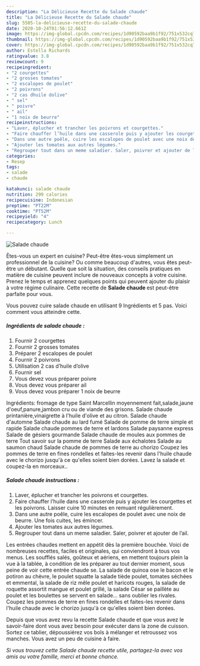 ```yaml
---
description: "La Délicieuse Recette du Salade chaude"
title: "La Délicieuse Recette du Salade chaude"
slug: 5505-la-delicieuse-recette-du-salade-chaude
date: 2020-10-24T01:56:12.661Z
image: https://img-global.cpcdn.com/recipes/1d90592baa9b1f92/751x532cq70/salade-chaude-photo-principale-de-la-recette.jpg
thumbnail: https://img-global.cpcdn.com/recipes/1d90592baa9b1f92/751x532cq70/salade-chaude-photo-principale-de-la-recette.jpg
cover: https://img-global.cpcdn.com/recipes/1d90592baa9b1f92/751x532cq70/salade-chaude-photo-principale-de-la-recette.jpg
author: Estella Richards
ratingvalue: 3.8
reviewcount: 9
recipeingredient:
- "2 courgettes"
- "2 grosses tomates"
- "2 escalopes de poulet"
- "2 poivrons"
- "2 cas dhuile dolive"
- " sel"
- " poivre"
- " ail"
- "1 noix de beurre"
recipeinstructions:
- "Laver, éplucher et trancher les poivrons et courgettes."
- "Faire chauffer l’huile dans une casserole puis y ajouter les courgettes et les poivrons. Laisser cuire 10 minutes en remuant régulièrement."
- "Dans une autre poêle, cuire les escalopes de poulet avec une noix de beurre. Une fois cuites, les émincer."
- "Ajouter les tomates aux autres légumes."
- "Regrouper tout dans un meme saladier. Saler, poivrer et ajouter de l’ail."
categories:
- Resep
tags:
- salade
- chaude

katakunci: salade chaude 
nutrition: 299 calories
recipecuisine: Indonesian
preptime: "PT22M"
cooktime: "PT52M"
recipeyield: "4"
recipecategory: Lunch

---
```



![Salade chaude](https://img-global.cpcdn.com/recipes/1d90592baa9b1f92/751x532cq70/salade-chaude-photo-principale-de-la-recette.jpg)

Êtes-vous un expert en cuisine? Peut-être êtes-vous simplement un professionnel de la cuisine? Ou comme beaucoup d'autres, vous êtes peut-être un débutant. Quelle que soit la situation, des conseils pratiques en matière de cuisine peuvent inclure de nouveaux concepts à votre cuisine. Prenez le temps et apprenez quelques points qui peuvent ajouter du plaisir à votre régime culinaire. Cette recette de <strong> Salade chaude </strong> est peut-être parfaite pour vous.

<!--inarticleads1-->

Vous pouvez cuire salade chaude en utilisant 9 Ingrédients et 5 pas. Voici comment vous atteindre cette.

##### Ingrédients de salade chaude :

1. Fournir 2 courgettes
1. Fournir 2 grosses tomates
1. Préparer 2 escalopes de poulet
1. Fournir 2 poivrons
1. Utilisation 2 cas d’huile d’olive
1. Fournir  sel
1. Vous devez vous préparer  poivre
1. Vous devez vous préparer  ail
1. Vous devez vous préparer 1 noix de beurre


Ingrédients: fromage de type Saint Marcellin moyennement fait,salade,jaune d&#39;oeuf,panure,jambon cru ou de viande des grisons. Salade chaude printanière,vinaigrette à l&#39;huile d&#39;olive et au citron. Salade chaude d&#39;automne Salade chaude au lard fumé Salade de pomme de terre simple et rapide Salade chaude pommes de terre et lardons Salade paysanne express Salade de gésiers gourmande Salade chaude de moules aux pommes de terre Tout savoir sur la pomme de terre Salade aux échalotes Salade au saumon chaud Salade chaude de pommes de terre au chorizo Coupez les pommes de terre en fines rondelles et faites-les revenir dans l&#39;huile chaude avec le chorizo jusqu&#39;à ce qu&#39;elles soient bien dorées. Lavez la salade et coupez-la en morceaux.. 

<!--inarticleads2-->

##### Salade chaude instructions :

1. Laver, éplucher et trancher les poivrons et courgettes.
1. Faire chauffer l’huile dans une casserole puis y ajouter les courgettes et les poivrons. Laisser cuire 10 minutes en remuant régulièrement.
1. Dans une autre poêle, cuire les escalopes de poulet avec une noix de beurre. Une fois cuites, les émincer.
1. Ajouter les tomates aux autres légumes.
1. Regrouper tout dans un meme saladier. Saler, poivrer et ajouter de l’ail.


Les entrées chaudes mettent en appétit dès la première bouchée. Voici de nombreuses recettes, faciles et originales, qui conviendront à tous vos menus. Les soufflés salés, goûteux et aériens, en mettent toujours plein la vue à la tablée, à condition de les préparer au tout dernier moment, sous peine de voir cette entrée chaude se. La salade de quinoa ose le bacon et le potiron au chèvre, le poulet squatte la salade tiède poulet, tomates séchées et emmental, la salade de riz mêle poulet et haricots rouges, la salade de roquette assortit mangue et poulet grillé, la salade César se paillète au poulet et les boulettes se servent en salade… sans oublier les rivales. Coupez les pommes de terre en fines rondelles et faites-les revenir dans l&#39;huile chaude avec le chorizo jusqu&#39;à ce qu&#39;elles soient bien dorées. 

<!--inarticleads1-->

<p>
Depuis que vous avez revu la recette Salade chaude et que vous avez le savoir-faire dont vous avez besoin pour exécuter dans la zone de cuisson. Sortez ce tablier, dépoussiérez vos bols à mélanger et retroussez vos manches. Vous avez un peu de cuisine à faire.
</p>

<p>
<i>Si vous trouvez cette Salade chaude recette utile, partagez-la avec vos amis ou votre famille, merci et bonne chance.</i>
</p>
